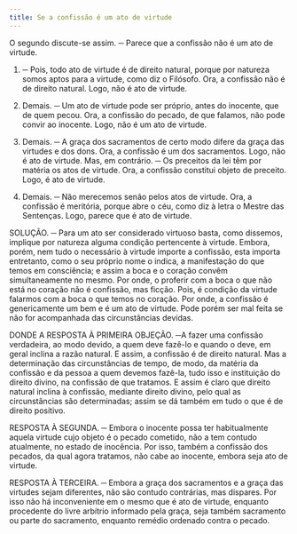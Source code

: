 ```yaml
---
title: Se a confissão é um ato de virtude
---
```


O segundo discute-se assim. ─ Parece que a confissão não é um ato de virtude.  

1. ─ Pois, todo ato de virtude é de direito natural, porque por natureza somos aptos para a virtude, como diz o Filósofo. Ora, a confissão não é de direito natural. Logo, não é ato de virtude.  

2. Demais. ─ Um ato de virtude pode ser próprio, antes do inocente, que de quem pecou. Ora, a confissão do pecado, de que falamos, não pode convir ao inocente. Logo, não é um ato de virtude.  

3. Demais. ─ A graça dos sacramentos de certo modo difere da graça das virtudes e dos dons. Ora, a confissão é um dos sacramentos. Logo, não é ato de virtude.  Mas, em contrário. ─ Os preceitos da lei têm por matéria os atos de virtude. Ora, a confissão constitui objeto de preceito. Logo, é ato de virtude.  

2. Demais. ─ Não merecemos senão pelos atos de virtude. Ora, a confissão é meritória, porque abre o céu, como diz à letra o Mestre das Sentenças. Logo, parece que é ato de virtude.  

SOLUÇÃO. ─ Para um ato ser considerado virtuoso basta, como dissemos, implique por natureza alguma condição pertencente à virtude. Embora, porém, nem tudo o necessário à virtude importe a confissão, esta importa entretanto, como o seu próprio nome o indica, a manifestação do que temos em consciência; e assim a boca e o coração convêm simultaneamente no mesmo. Por onde, o proferir com a boca o que não está no coração não é confissão, mas ficção. Pois, é condição da virtude falarmos com a boca o que temos no coração. Por onde, a confissão é genericamente um bem e é um ato de virtude. Pode porém ser mal feita se não for acompanhada das circunstâncias devidas.  

DONDE A RESPOSTA À PRIMEIRA OBJEÇÃO. ─A fazer uma confissão verdadeira, ao modo devido, a quem deve fazê-lo e quando o deve, em geral inclina a razão natural. E assim, a confissão é de direito natural. Mas a determinação das circunstâncias de tempo, de modo, da matéria da confissão e da pessoa a quem devemos fazê-la, tudo isso e instituição do direito divino, na confissão de que tratamos. E assim é claro que direito natural inclina à confissão, mediante direito divino, pelo qual as circunstâncias são determinadas; assim se dá também em tudo o que é de direito positivo.  

RESPOSTA À SEGUNDA. ─ Embora o inocente possa ter habitualmente aquela virtude cujo objeto é o pecado cometido, não a tem contudo atualmente, no estado de inocência. Por isso, também a confissão dos pecados, da qual agora tratamos, não cabe ao inocente, embora seja ato de virtude.  

RESPOSTA À TERCEIRA. ─ Embora a graça dos sacramentos e a graça das virtudes sejam diferentes, não são contudo contrárias, mas dispares. Por isso não há inconveniente em o mesmo que é ato de virtude, enquanto procedente do livre arbítrio informado pela graça, seja também sacramento ou parte do sacramento, enquanto remédio ordenado contra o pecado.
